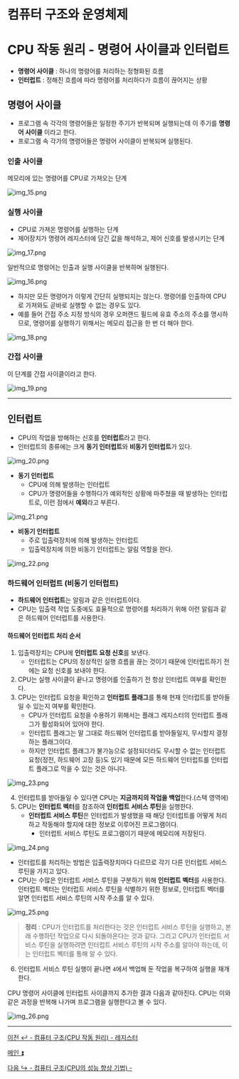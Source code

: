 # 컴퓨터 구조와 운영체제

# CPU 작동 원리 - 명령어 사이클과 인터럽트

- **명령어 사이클** : 하나의 명령어를 처리하는 정형화된 흐름
- **인터럽트** : 정해진 흐름에 따라 명령어를 처리하다가 흐름이 끊어지는 상황

## 명령어 사이클

- 프로그램 속 각각의 명령어들은 일정한 주기가 반복되며 실행되는데 이 주기를 **명령어 사이클** 이라고 한다.
- 프로그램 속 각가의 명령어들은 명령어 사이클이 반복되며 실행된다.

### 인출 사이클

메모리에 있는 명령어를 CPU로 가져오는 단계

![img_15.png](image/img_15.png)

### 실행 사이클

- CPU로 가져온 명령어를 실행하는 단계
- 제어장치가 명령어 레지스터에 담긴 값을 해석하고, 제어 신호를 발생시키는 단계

![img_17.png](image/img_17.png)

일반적으로 명령어는 인출과 실행 사이클을 반복하며 실행된다.

![img_16.png](image/img_16.png)

- 하지만 모든 명령어가 이렇게 간단히 실행되지는 않는다. 명령어를 인출하여 CPU로 가져와도 곧바로 실행할 수 없는 경우도 있다.
- 예를 들어 간접 주소 지정 방식의 경우 오퍼랜드 필드에 유효 주소의 주소를 명시하므로, 명령어를 실행하기 위해서는 메모리 접근을 한 번 더 해야 한다.

![img_18.png](image/img_18.png)

### 간접 사이클

이 단계를 간접 사이클이라고 한다.

![img_19.png](image/img_19.png)

---

## 인터럽트

- CPU의 작업을 방해하는 신호를 **인터럽트**라고 한다.
- 인터럽트의 종류에는 크게 **동기 인터럽트**와 **비동기 인터럽트**가 있다.

![img_20.png](image/img_20.png)

- **동기 인터럽트**
  - CPU에 의해 발생하는 인터럽트
  - CPU가 명령어들을 수행하다가 예외적인 상황에 마주쳤을 때 발생하는 인터럽트로, 이런 점에서 **예외**라고 부른다.

![img_21.png](image/img_21.png)

- **비동기 인터럽트**
  - 주로 입출력장치에 의해 발생하는 인터럽트
  - 입출력장치에 의한 비동기 인터럽트는 알림 역할을 한다.

![img_22.png](image/img_22.png)

### 하드웨어 인터럽트 (비동기 인터럽트)

- **하드웨어 인터럽트**는 알림과 같은 인터럽트이다.
- CPU는 입출력 작업 도중에도 효율적으로 명령어를 처리하기 위해 이런 알림과 같은 하드웨어 인터럽트를 사용한다.

#### 하드웨어 인터럽트 처리 순서

1. 입출력장치는 CPU에 **인터럽트 요청 신호**를 보낸다.
   - 인터럽트는 CPU의 정상적인 실행 흐름을 끊는 것이기 때문에 인터럽트하기 전에는 요청 신호를 보내야 한다.
2. CPU는 실행 사이클이 끝나고 명령어를 인출하기 전 항상 인터럽트 여부를 확인한다.
3. CPU는 인터럽트 요청을 확인하고 **인터럽트 플래그**를 통해 현재 인터럽트를 받아들일 수 있는지 여부를 확인한다.
   - CPU가 인터럽트 요청을 수용하기 위해서는 플래그 레지스터의 인터럽트 플래그가 활성화되어 있어야 한다.
   - 인터럽트 플래그는 말 그대로 하드웨어 인터럽트를 받아들일지, 무시할지 결정하는 플래그이다.
   - 하지만 인터럽트 플래그가 불가능으로 설정되더라도 무시할 수 없는 인터럽트 요청(정전, 하드웨어 고장 등)도 있기 때문에 모든 하드웨어 인터럽트를 인터럽트 플래그로 막을 수 있는 것은 아니다.

![img_23.png](image/img_23.png)

4. 인터럽트를 받아들일 수 있다면 CPU는 **지금까지의 작업을 백업**한다.(스택 영역에)
5. CPU는 **인터럽트 벡터**를 참조하여 **인터럽트 서비스 루틴**을 실행한다.
   - **인터럽트 서비스 루틴**은 인터럽트가 발생했을 때 해당 인터럽트를 어떻게 처리하고 작동해야 할지에 대한 정보로 이루어진 프로그램이다.
     - 인터럽트 서비스 루틴도 프로그램이기 때문에 메모리에 저장된다.

![img_24.png](image/img_24.png)

  - 인터럽트를 처리하는 방법은 입출력장치마다 다르므로 각기 다른 인터럽트 서비스 루틴을 가지고 있다.
  - CPU는 수많은 인터럽트 서비스 루틴을 구분하기 위해 **인터럽트 벡터**를 사용한다. 인터럽트 벡터는 인터럽트 서비스 루틴을 식별하기 위한 정보로, 인터럽트 벡터를 알면
      인터럽트 서비스 루틴의 시작 주소를 알 수 있다.

![img_25.png](image/img_25.png)

> **정리** : CPU가 인터럽트를 처리한다는 것은 인터럽트 서비스 루틴을 실행하고, 본래 수행하던 작업으로 다시 되돌아온다는 것과 같다. 그리고 CPU가 인터럽트 서비스 루틴을
> 실행하려면 인터럽트 서비스 루틴의 시작 주소를 알아야 하는데, 이는 인터럽트 벡터를 통해 알 수 있다.

6. 인터럽트 서비스 루틴 실행이 끝나면 `4`에서 백업해 둔 작업을 복구하여 실행을 재개한다.


CPU 명령어 사이클에 인터럽트 사이클까지 추가한 결과 다음과 같아진다. CPU는 이와 같은 과정을 반복해 나가며 프로그램을 실행한다고 볼 수 있다.

![img_26.png](image/img_26.png)

---

[이전 ↩️ - 컴퓨터 구조(CPU 작동 원리) - 레지스터](https://github.com/genesis12345678/TIL/blob/main/cs/cpu/Register.md)

[메인 ⏫](https://github.com/genesis12345678/TIL/blob/main/cs/Main.md)

[다음 ↪️ - 컴퓨터 구조(CPU의 성능 향상 기법) - ]()